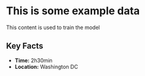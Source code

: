 # This is some example data

This content is used to train the model
## Key Facts

- **Time:** 2h30min
- **Location:** Washington DC

